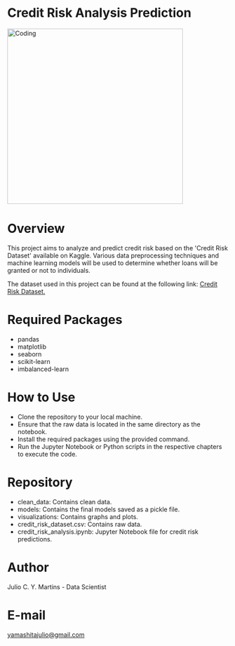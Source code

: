 # Credit Risk Analysis Prediction

<img align="center" alt="Coding" width="400" src="https://boefly.com/wp-content/uploads/2022/11/CreditCheck.gif">

# Overview
This project aims to analyze and predict credit risk based on the 'Credit Risk Dataset' available on Kaggle. Various data preprocessing techniques and machine learning models will be used to determine whether loans will be granted or not to individuals.

The dataset used in this project can be found at the following link: [Credit Risk Dataset.](https://www.kaggle.com/datasets/laotse/credit-risk-dataset)

# Required Packages
- pandas
- matplotlib
- seaborn
- scikit-learn 
- imbalanced-learn

# How to Use
- Clone the repository to your local machine.
- Ensure that the raw data is located in the same directory as the notebook.
- Install the required packages using the provided command.
- Run the Jupyter Notebook or Python scripts in the respective chapters to execute the code.

# Repository
- clean_data: Contains clean data.
- models: Contains the final models saved as a pickle file.
- visualizations: Contains graphs and plots.
- credit_risk_dataset.csv: Contains raw data.
- credit_risk_analysis.ipynb: Jupyter Notebook file for credit risk predictions.

# Author
Julio C. Y. Martins - Data Scientist

# E-mail
yamashitajulio@gmail.com
